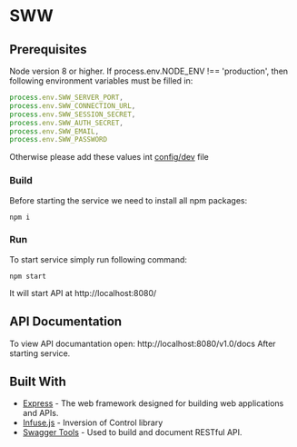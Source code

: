 # SWW

## Prerequisites

Node version 8 or higher.
If process.env.NODE_ENV !== 'production', then following environment variables must be filled in:
```js
process.env.SWW_SERVER_PORT,
process.env.SWW_CONNECTION_URL,
process.env.SWW_SESSION_SECRET,
process.env.SWW_AUTH_SECRET,
process.env.SWW_EMAIL,
process.env.SWW_PASSWORD
```
Otherwise please add these values int [config/dev](https://github.com/oshykun/sww-tt/blob/master/config/dev.js) file 

### Build

Before starting the service we need to install all npm packages:
```
npm i
```

### Run

To start service simply run following command:
```
npm start
```
It will start API at http://localhost:8080/

## API Documentation
To view API documantation open:
http://localhost:8080/v1.0/docs
After starting service.

## Built With

* [Express](https://expressjs.com/) - The web framework designed for building web applications and APIs.
* [Infuse.js](https://github.com/soundstep/infuse.js/blob/master/README.md) - Inversion of Control library
* [Swagger Tools](https://swagger.io/tools/) - Used to build and document RESTful API. 
